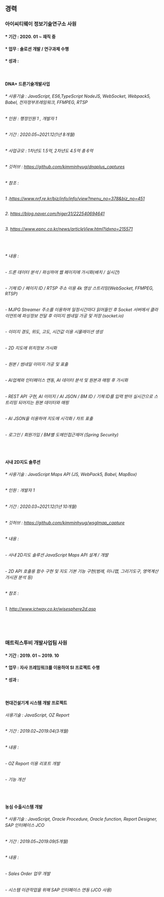 ## 경력
 ### 아이씨티웨이 정보기술연구소 사원
 #### * 기간 : 2020. 01 ~ 재직 중
 #### * 업무 : 솔로션 개발 / 연구과제 수행 
 #### * 성과 : 
 
 <br/>
 
 #### DNA+ 드론기술개발사업

 ###### * 사용기술 : JavaScript, ES6,TypeScript NodeJS, WebSocket, Webpack5, Babel, 전자정부프레임워크, FFMPEG, RTSP
 ###### * 인원 : 행정인원 1 , 개발자 1
 ###### * 기간 : 2020.05~2021.12(1년 8개월)
 ###### * 사업규모 : 1차년도 1.5억, 2차년도 4.5억 총 6억

 ###### * 깃허브 : https://github.com/kimminhyug/dnaplus_captures

 ###### * 참조 :

 ###### 1 .https://www.nrf.re.kr/biz/info/info/view?menu_no=378&biz_no=451

 ###### 2. https://blog.naver.com/higer31/222540694641

 ###### 3. https://www.epnc.co.kr/news/articleView.html?idxno=215571

<br/>

 ###### * 내용 :
 ###### - 드론 데이터 분석 / 파싱하여 웹 페이지에 가시화(배치 / 실시간)
 ###### - 기체 ID / 페이지 ID / RTSP 주소 이용 4k 영상 스트리밍(WebSocket, FFMPEG, RTSP)
 ###### - MJPG Streamer 주소를 이용하여 일정시간마다 읽어들인 후  Socket 서버에서 클라이언트에 파싱정보 전달 후 이미지 썸네일 가공 및 저장  (socket.io)
 ###### - 이미지 경도, 위도, 고도, 시간값 이용 시물레이션 생성
 ###### - 2D 지도에 위치정보 가시화
 ###### - 원본 / 썸네일 이미지 가공 및 표출
    
 ###### - AI업체와 인터페이스 연동, AI 데이터 분석 및 원본과 매핑 후 가시화
 ###### - REST API 구현, AI 이미지 / AI JSON / BM ID / 기체 ID를 입력 받아 실시간으로 스트리밍 되어지는 원본 데이터와 매핑
 ###### - AI JSON을 이용하여 지도에 시각화 / 차트 표출
    
 ###### - 로그인 / 회원가입 /  BM별 도메인접근제어 (Spring Security)
 
    
<br/>

 #### 사내 2D지도 솔루션
 ###### * 사용기술 : JavaScript Maps API (JS, WebPack5, Babel, MapBox)
 ###### * 인원 : 개발자 1
 ###### * 기간 : 2020.03~2021.12(1년 10개월)

 ###### * 깃허브 : https://github.com/kimminhyug/wsglmap_capture

 ###### * 내용 :
 ###### - 사내 2D지도 솔루션 JavaScript Maps API 설계 / 개발
 ###### - 2D API 호출용 함수 구현 및 지도 기본 기능 구현(범례, 미니맵, 그리기도구, 영역계산 가시권 분석 등)

 ###### * 참조 :
 ###### 1. http://www.ictway.co.kr/wisesphere2d.asp
 
 
 <br/>
 <br/>
 
 ### 매트릭스투비 개발사업팀 사원
 #### * 기간 : 2019. 01 ~ 2019. 10
 #### * 업무 : 자사 프레임워크를 이용하여 SI 프로젝트 수행 
 #### * 성과 : 
 
 <br/>
 
 #### 현대건설기계 시스템 개발 프로젝트
 ###### 사용기술 : JavaScript, OZ Report
 ######  * 기간 : 2019.02~2019.04(3개월)
 ######  * 내용 :
 ###### - OZ Report 이용 리포트 개발
 ###### - 기능 개선

<br/>

 #### 농심 수출시스템 개발
 ###### * 사용기술 : JavaScript, Oracle Procedure, Oracle function, Report Designer, SAP 인터페이스 JCO
 ###### * 기간 : 2019.05~2019.09(5개월)
 ###### * 내용 :
 ###### - Sales Order 업무 개발
 ###### - 시스템 이관작업을 위해 SAP 인터페이스 연동 (JCO 사용)
 


